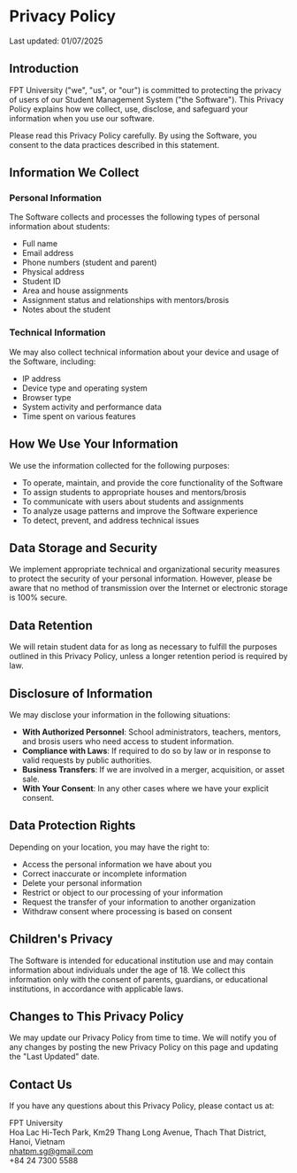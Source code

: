# Privacy Policy

Last updated: 01/07/2025

## Introduction

FPT University ("we", "us", or "our") is committed to protecting the privacy of users of our Student Management System ("the Software"). This Privacy Policy explains how we collect, use, disclose, and safeguard your information when you use our software.

Please read this Privacy Policy carefully. By using the Software, you consent to the data practices described in this statement.

## Information We Collect

### Personal Information

The Software collects and processes the following types of personal information about students:

- Full name
- Email address
- Phone numbers (student and parent)
- Physical address
- Student ID
- Area and house assignments
- Assignment status and relationships with mentors/brosis
- Notes about the student

### Technical Information

We may also collect technical information about your device and usage of the Software, including:

- IP address
- Device type and operating system
- Browser type
- System activity and performance data
- Time spent on various features

## How We Use Your Information

We use the information collected for the following purposes:

- To operate, maintain, and provide the core functionality of the Software
- To assign students to appropriate houses and mentors/brosis
- To communicate with users about students and assignments
- To analyze usage patterns and improve the Software experience
- To detect, prevent, and address technical issues

## Data Storage and Security

We implement appropriate technical and organizational security measures to protect the security of your personal information. However, please be aware that no method of transmission over the Internet or electronic storage is 100% secure.

## Data Retention

We will retain student data for as long as necessary to fulfill the purposes outlined in this Privacy Policy, unless a longer retention period is required by law.

## Disclosure of Information

We may disclose your information in the following situations:

- **With Authorized Personnel**: School administrators, teachers, mentors, and brosis users who need access to student information.
- **Compliance with Laws**: If required to do so by law or in response to valid requests by public authorities.
- **Business Transfers**: If we are involved in a merger, acquisition, or asset sale.
- **With Your Consent**: In any other cases where we have your explicit consent.

## Data Protection Rights

Depending on your location, you may have the right to:

- Access the personal information we have about you
- Correct inaccurate or incomplete information
- Delete your personal information
- Restrict or object to our processing of your information
- Request the transfer of your information to another organization
- Withdraw consent where processing is based on consent

## Children's Privacy

The Software is intended for educational institution use and may contain information about individuals under the age of 18. We collect this information only with the consent of parents, guardians, or educational institutions, in accordance with applicable laws.

## Changes to This Privacy Policy

We may update our Privacy Policy from time to time. We will notify you of any changes by posting the new Privacy Policy on this page and updating the "Last Updated" date.

## Contact Us

If you have any questions about this Privacy Policy, please contact us at:

FPT University  
Hoa Lac Hi-Tech Park, Km29 Thang Long Avenue, Thach That District, Hanoi, Vietnam  
nhatpm.sg@gmail.com  
+84 24 7300 5588 